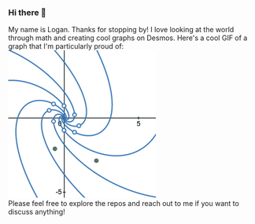 ### Hi there 👋

My name is Logan. Thanks for stopping by! I love looking at the world through math and creating cool graphs on Desmos. Here's a cool GIF of a graph that I'm particularly proud of:  
![Alt Text](https://github.com/FlyingWorkshop/Desmos-Creations/blob/main/complex_phase_spiral.gif)  
Please feel free to explore the repos and reach out to me if you want to discuss anything!
<!--
**FlyingWorkshop/FlyingWorkshop** is a ✨ _special_ ✨ repository because its `README.md` (this file) appears on your GitHub profile.

Here are some ideas to get you started:

- 🔭 I’m currently working on ...
- 🌱 I’m currently learning ...
- 👯 I’m looking to collaborate on ...
- 🤔 I’m looking for help with ...
- 💬 Ask me about ...
- 📫 How to reach me: ...
- 😄 Pronouns: ...
- ⚡ Fun fact: ...
-->
